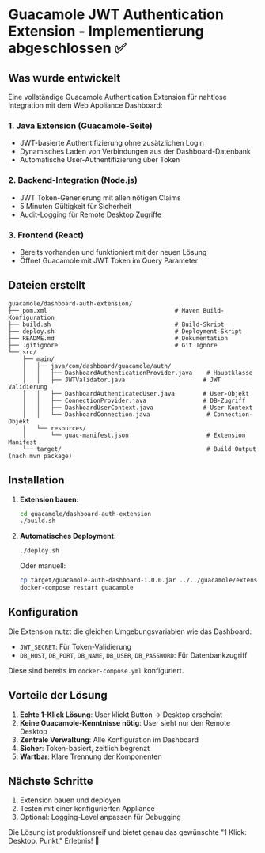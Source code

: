 # Guacamole JWT Authentication Extension - Implementierung abgeschlossen ✅

## Was wurde entwickelt

Eine vollständige Guacamole Authentication Extension für nahtlose Integration mit dem Web Appliance Dashboard:

### 1. **Java Extension** (Guacamole-Seite)
- JWT-basierte Authentifizierung ohne zusätzlichen Login
- Dynamisches Laden von Verbindungen aus der Dashboard-Datenbank
- Automatische User-Authentifizierung über Token

### 2. **Backend-Integration** (Node.js)
- JWT Token-Generierung mit allen nötigen Claims
- 5 Minuten Gültigkeit für Sicherheit
- Audit-Logging für Remote Desktop Zugriffe

### 3. **Frontend** (React)
- Bereits vorhanden und funktioniert mit der neuen Lösung
- Öffnet Guacamole mit JWT Token im Query Parameter

## Dateien erstellt

```
guacamole/dashboard-auth-extension/
├── pom.xml                                    # Maven Build-Konfiguration
├── build.sh                                   # Build-Skript
├── deploy.sh                                  # Deployment-Skript
├── README.md                                  # Dokumentation
├── .gitignore                                 # Git Ignore
└── src/
    ├── main/
    │   ├── java/com/dashboard/guacamole/auth/
    │   │   ├── DashboardAuthenticationProvider.java    # Hauptklasse
    │   │   ├── JWTValidator.java                      # JWT Validierung
    │   │   ├── DashboardAuthenticatedUser.java        # User-Objekt
    │   │   ├── ConnectionProvider.java                # DB-Zugriff
    │   │   ├── DashboardUserContext.java              # User-Kontext
    │   │   └── DashboardConnection.java                # Connection-Objekt
    │   └── resources/
    │       └── guac-manifest.json                      # Extension Manifest
    └── target/                                         # Build Output (nach mvn package)
```

## Installation

1. **Extension bauen:**
   ```bash
   cd guacamole/dashboard-auth-extension
   ./build.sh
   ```

2. **Automatisches Deployment:**
   ```bash
   ./deploy.sh
   ```

   Oder manuell:
   ```bash
   cp target/guacamole-auth-dashboard-1.0.0.jar ../../guacamole/extensions/
   docker-compose restart guacamole
   ```

## Konfiguration

Die Extension nutzt die gleichen Umgebungsvariablen wie das Dashboard:
- `JWT_SECRET`: Für Token-Validierung
- `DB_HOST`, `DB_PORT`, `DB_NAME`, `DB_USER`, `DB_PASSWORD`: Für Datenbankzugriff

Diese sind bereits im `docker-compose.yml` konfiguriert.

## Vorteile der Lösung

1. **Echte 1-Klick Lösung**: User klickt Button → Desktop erscheint
2. **Keine Guacamole-Kenntnisse nötig**: User sieht nur den Remote Desktop
3. **Zentrale Verwaltung**: Alle Konfiguration im Dashboard
4. **Sicher**: Token-basiert, zeitlich begrenzt
5. **Wartbar**: Klare Trennung der Komponenten

## Nächste Schritte

1. Extension bauen und deployen
2. Testen mit einer konfigurierten Appliance
3. Optional: Logging-Level anpassen für Debugging

Die Lösung ist produktionsreif und bietet genau das gewünschte "1 Klick: Desktop. Punkt." Erlebnis! 🎉
